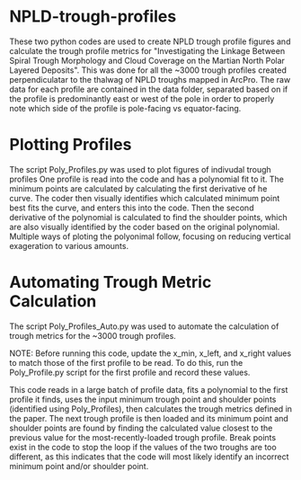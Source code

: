 # NPLD-trough-profiles
These two python codes are used to create NPLD trough profile figures and calculate the trough profile metrics for "Investigating the Linkage Between Spiral Trough Morphology and Cloud Coverage on the Martian North Polar Layered Deposits". This was done for all the ~3000 trough profiles created perpendiculatar to the thalwag of NPLD troughs mapped in ArcPro. The raw data for each profile are contained in the data folder, separated based on if the profile is predominantly east or west of the pole in order to properly note which side of the profile is pole-facing vs equator-facing.

# Plotting Profiles
The script Poly_Profiles.py was used to plot figures of indivudal trough profiles  One profile is read into the code and has a polynomial fit to it. The minimum points are calculated by calculating the first derivative of he curve. The coder then visually identifies which calculated minimum point best fits the curve, and enters this into the code. Then the second derivative of the polynomial is calculated to find the shoulder points, which are also visually identified by the coder based on the original polynomial. Multiple ways of ploting the polyonimal follow, focusing on reducing vertical exageration to various amounts.

# Automating Trough Metric Calculation
The script Poly_Profiles_Auto.py was used to automate the calculation of trough metrics for the ~3000 trough profiles. 

NOTE: Before running this code, update the x_min, x_left, and x_right values to match those of the first profile to be read. To do this, run the Poly_Profile.py script for the first profile and record these values.

This code reads in a large batch of profile data, fits a polynomial to the first profile it finds, uses the input minimum trough point and shoulder points (identified using Poly_Profiles), then calculates the trough metrics defined in the paper. The next trough profile is then loaded and its minimum point and shoulder points are found by finding the calculated value closest to the previous value for the most-recently-loaded trough profile. Break points exist in the code to stop the loop if the values of the two troughs are too different, as this indicates that the code will most likely identify an incorrect minimum point and/or shoulder point. 
